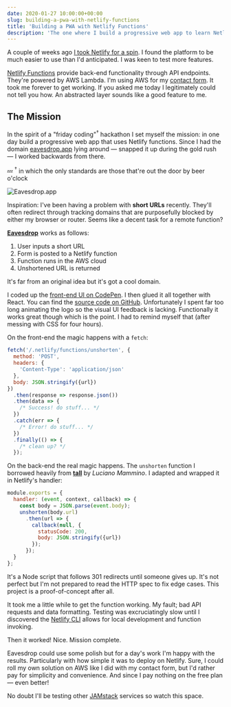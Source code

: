 ```yaml
---
date: 2020-01-27 10:00:00+00:00
slug: building-a-pwa-with-netlify-functions
title: 'Building a PWA with Netlify Functions'
description: 'The one where I build a progressive web app to learn Netlify functions.'
---
```


A couple of weeks ago [I took Netlify for a spin](/2020/01/15/netlify-first-impressions/). I found the platform to be much easier to use than I'd anticipated. I was keen to test more features.

[Netlify Functions](https://www.netlify.com/products/functions/) provide back-end functionality through API endpoints. They're powered by AWS Lambda. I'm using AWS for my [contact form](/contact/). It took me forever to get working. If you asked me today I legitimately could not tell you how. An abstracted layer sounds like a good feature to me.

## The Mission

In the spirit of a "friday coding"<sup>†</sup> hackathon I set myself the mission: in one day build a progressive web app that uses Netlify functions. Since I had the domain [eavesdrop.app](https://eavesdrop.app) lying around — snapped it up during the gold rush — I worked backwards from there.

💤 <sup>†</sup> in which the only standards are those that're out the door by beer o'clock

![Eavesdrop.app](/images/blog/2020/eavesdrop.gif)

Inspiration: I've been having a problem with **short URLs** recently. They'll often redirect through tracking domains that are purposefully blocked by either my browser or router. Seems like a decent task for a remote function?

[**Eavesdrop**](https://eavesdrop.app/) works as follows:

1. User inputs a short URL
2. Form is posted to a Netlify function
3. Function runs in the AWS cloud
4. Unshortened URL is returned

It's far from an original idea but it's got a cool domain.

I coded up the [front-end UI on CodePen](https://codepen.io/dbushell/pen/ZEYwxOe). I then glued it all together with React. You can find the [source code on GitHub](https://github.com/dbushell/eavesdrop.app). Unfortunately I spent far too long animating the logo so the visual UI feedback is lacking. Functionally it works great though which is the point. I had to remind myself that (after messing with CSS for four hours).

On the front-end the magic happens with a `fetch`:

```javascript
fetch('/.netlify/functions/unshorten', {
  method: 'POST',
  headers: {
    'Content-Type': 'application/json'
  },
  body: JSON.stringify({url})
})
  .then(response => response.json())
  .then(data => {
    /* Success! do stuff... */
  })
  .catch(err => {
    /* Error! do stuff... */
  })
  .finally(() => {
    /* clean up? */
  });
```

On the back-end the real magic happens. The `unshorten` function I borrowed heavily from [**tall**](https://github.com/lmammino/tall) by *Luciano Mammino*. I adapted and wrapped it in Netlify's handler:

```javascript
module.exports = {
  handler: (event, context, callback) => {
    const body = JSON.parse(event.body);
    unshorten(body.url)
      .then(url => {
        callback(null, {
          statusCode: 200,
          body: JSON.stringify({url})
        });
      });
  }
};
```

It's a Node script that follows 301 redirects until someone gives up. It's not perfect but I'm not prepared to read the HTTP spec to fix edge cases. This project is a proof-of-concept after all.

It took me a little while to get the function working. My fault; bad API requests and data formatting. Testing was excruciatingly slow until I discovered the [Netlify CLI](https://cli.netlify.com/commands/dev) allows for local development and function invoking.

Then it worked! Nice. Mission complete.

Eavesdrop could use some polish but for a day's work I'm happy with the results. Particularly with how simple it was to deploy on Netlify. Sure, I could roll my own solution on AWS like I did with my contact form, but I'd rather pay for simplicity and convenience. And since I pay nothing on the free plan — even better!

No doubt I'll be testing other [JAMstack](https://jamstack.org/) services so watch this space.
